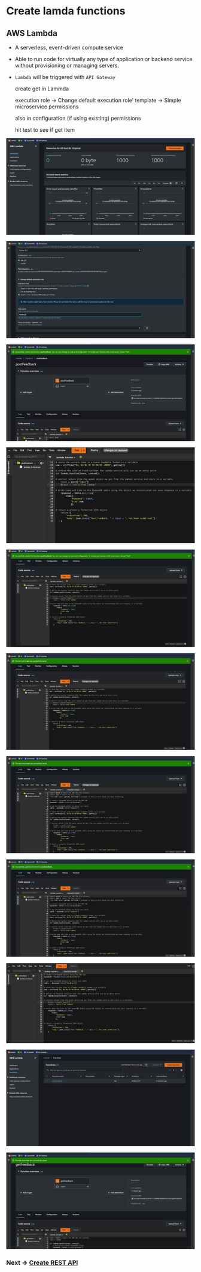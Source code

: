 # Create lamda functions

## AWS Lambda
- A serverless, event-driven compute service
- Able to run code for virtually any type of application or backend service without provisioning or managing servers.
- `Lambda` will be triggered with `API Gateway` 




    create get in Lammda

    execution role -> Change default execution role’
    template -> Simple microservice permissions

    also in configuration (if using existing)
    permissions

    hit test to see if get item


![Alt](../img/assets_lambda/lambda01.gif)

![Alt](../img/assets_lambda/lambda02.gif)

![Alt](../img/assets_lambda/lambda03.gif)

![Alt](../img/assets_lambda/lambda04.gif)

![Alt](../img/assets_lambda/lambda05.gif)

![Alt](../img/assets_lambda/lambda06.gif)

![Alt](../img/assets_lambda/lambda07.gif)

![Alt](../img/assets_lambda/lambda08.gif)

![Alt](../img/assets_lambda/lambda09.gif)

![Alt](../img/assets_lambda/lambda10.gif)

![Alt](../img/assets_lambda/lambda11.gif)



### Next -> [Create REST API][2.3]
[2.3]: <createRestAPI.md>
